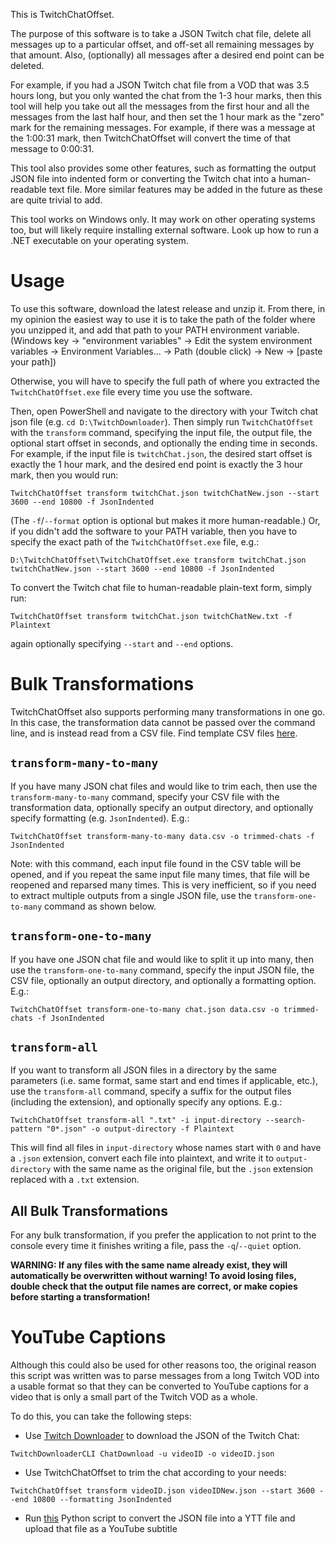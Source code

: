 This is TwitchChatOffset.

The purpose of this software is to take a JSON Twitch chat file, delete all messages up to a particular offset, and off-set all remaining messages by that amount. Also, (optionally) all messages after a desired end point can be deleted.

For example, if you had a JSON Twitch chat file from a VOD that was 3.5 hours long, but you only wanted the chat from the 1-3 hour marks, then this tool will help you take out all the messages from the first hour and all the messages from the last half hour, and then set the 1 hour mark as the "zero" mark for the remaining messages. For example, if there was a message at the 1:00:31 mark, then TwitchChatOffset will convert the time of that message to 0:00:31.

This tool also provides some other features, such as formatting the output JSON file into indented form or converting the Twitch chat into a human-readable text file. More similar features may be added in the future as these are quite trivial to add.

This tool works on Windows only. It may work on other operating systems too, but will likely require installing external software. Look up how to run a .NET executable on your operating system.

# Usage

To use this software, download the latest release and unzip it. From there, in my opinion the easiest way to use it is to take the path of the folder where you unzipped it, and add that path to your PATH environment variable. (Windows key -> "environment variables" -> Edit the system environment variables -> Environment Variables... -> Path (double click) -> New -> [paste your path])

Otherwise, you will have to specify the full path of where you extracted the `TwitchChatOffset.exe` file every time you use the software.

Then, open PowerShell and navigate to the directory with your Twitch chat json file (e.g. `cd D:\TwitchDownloader`). Then simply run `TwitchChatOffset` with the `transform` command, specifying the input file, the output file, the optional start offset in seconds, and optionally the ending time in seconds. For example, if the input file is `twitchChat.json`, the desired start offset is exactly the 1 hour mark, and the desired end point is exactly the 3 hour mark, then you would run:

`TwitchChatOffset transform twitchChat.json twitchChatNew.json --start 3600 --end 10800 -f JsonIndented`

(The `-f`/`--format` option is optional but makes it more human-readable.) Or, if you didn't add the software to your PATH variable, then you have to specify the exact path of the `TwitchChatOffset.exe` file, e.g.:

`D:\TwitchChatOffset\TwitchChatOffset.exe transform twitchChat.json twitchChatNew.json --start 3600 --end 10800 -f JsonIndented`

To convert the Twitch chat file to human-readable plain-text form, simply run:

`TwitchChatOffset transform twitchChat.json twitchChatNew.txt -f Plaintext`

again optionally specifying `--start` and `--end` options.

# Bulk Transformations

TwitchChatOffset also supports performing many transformations in one go. In this case, the transformation data cannot be passed over the command line, and is instead read from a CSV file. Find template CSV files [here](templates).

## `transform-many-to-many`

If you have many JSON chat files and would like to trim each, then use the `transform-many-to-many` command, specify your CSV file with the transformation data, optionally specify an output directory, and optionally specify formatting (e.g. `JsonIndented`). E.g.:

`TwitchChatOffset transform-many-to-many data.csv -o trimmed-chats -f JsonIndented`

Note: with this command, each input file found in the CSV table will be opened, and if you repeat the same input file many times, that file will be reopened and reparsed many times. This is very inefficient, so if you need to extract multiple outputs from a single JSON file, use the `transform-one-to-many` command as shown below.

## `transform-one-to-many`

If you have one JSON chat file and would like to split it up into many, then use the `transform-one-to-many` command, specify the input JSON file, the CSV file, optionally an output directory, and optionally a formatting option. E.g.:

`TwitchChatOffset transform-one-to-many chat.json data.csv -o trimmed-chats -f JsonIndented`

## `transform-all`

If you want to transform all JSON files in a directory by the same parameters (i.e. same format, same start and end times if applicable, etc.), use the `transform-all` command, specify a suffix for the output files (including the extension), and optionally specify any options. E.g.:

`TwitchChatOffset transform-all ".txt" -i input-directory --search-pattern "0*.json" -o output-directory -f Plaintext`

This will find all files in `input-directory` whose names start with `0` and have a `.json` extension, convert each file into plaintext, and write it to `output-directory` with the same name as the original file, but the `.json` extension replaced with a `.txt` extension.

## All Bulk Transformations

For any bulk transformation, if you prefer the application to not print to the console every time it finishes writing a file, pass the `-q`/`--quiet` option.

**WARNING: If any files with the same name already exist, they will automatically be overwritten without warning! To avoid losing files, double check that the output file names are correct, or make copies before starting a transformation!**

# YouTube Captions

Although this could also be used for other reasons too, the original reason this script was written was to parse messages from a long Twitch VOD into a usable format so that they can be converted to YouTube captions for a video that is only a small part of the Twitch VOD as a whole.

To do this, you can take the following steps:
- Use [Twitch Downloader](https://github.com/lay295/TwitchDownloader) to download the JSON of the Twitch Chat:

`TwitchDownloaderCLI ChatDownload -u videoID -o videoID.json`

- Use TwitchChatOffset to trim the chat according to your needs:

`TwitchChatOffset transform videoID.json videoIDNew.json --start 3600 --end 10800 --formatting JsonIndented`

- Run [this](https://gist.github.com/Cqoicebordel/d9110b4b1191b9e9f6a8165438e00ea0) Python script to convert the JSON file into a YTT file and upload that file as a YouTube subtitle
